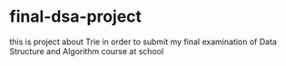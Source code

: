 # final-dsa-project
this is project about Trie in order to submit my final examination of Data Structure and Algorithm course at school
